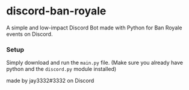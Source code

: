 # discord-ban-royale
A simple and low-impact Discord Bot made with Python for Ban Royale events on Discord.

### Setup
Simply download and run the `main.py` file.
(Make sure you already have python and the `discord.py` module installed)

made by jay3332#3332 on Discord
